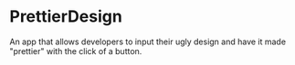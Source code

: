 # PrettierDesign
An app that allows developers to input their ugly design and have it made "prettier" with the click of a button.
